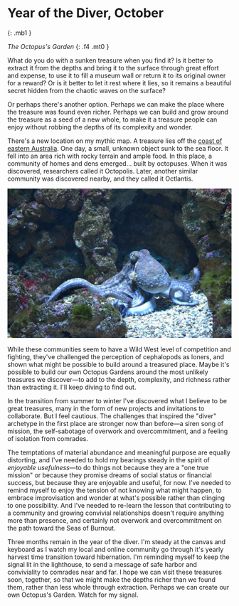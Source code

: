 # Year of the Diver, October
{: .mb1 }

_The Octopus's Garden_
{: .f4 .mt0 }

What do you do with a sunken treasure when you find it? Is it better to extract it from the depths and bring it to the surface through great effort and expense, to use it to fill a museum wall or return it to its original owner for a reward? Or is it better to let it rest where it lies, so it remains a beautiful secret hidden from the chaotic waves on the surface?

Or perhaps there's another option. Perhaps we can make the place where the treasure was found even richer. Perhaps we can build and grow around the treasure as a seed of a new whole, to make it a treasure people can enjoy without robbing the depths of its complexity and wonder.

There's a new location on my mythic map. A treasure lies off the [coast of eastern Australia](https://qz.com/1077632/octlantis-is-a-just-discovered-underwater-city-engineered-by-octopuses/). One day, a small, unknown object sunk to the sea floor. It fell into an area rich with rocky terrain and ample food. In this place, a community of homes and dens emerged... built by octopuses. When it was discovered, researchers called it Octopolis. Later, another similar community was discovered nearby, and they called it Octlantis.

![Octopus](/img/octopus.jpg)

While these communities seem to have a Wild West level of competition and fighting, they've challenged the perception of cephalopods as loners, and shown what might be possible to build around a treasured place. Maybe it's possible to build our own Octopus Gardens around the most unlikely treasures we discover—to add to the depth, complexity, and richness rather than extracting it. I'll keep diving to find out.

In the transition from summer to winter I've discovered what I believe to be great treasures, many in the form of new projects and invitations to collaborate. But I feel cautious. The challenges that inspired the "diver" archetype in the first place are stronger now than before—a siren song of mission, the self-sabotage of overwork and overcommitment, and a feeling of isolation from comrades.

The temptations of material abundance and meaningful purpose are equally distorting, and I've needed to hold my bearings steady in the spirit of _enjoyable usefulness_—to do things not because they are a "one true mission" or because they promise dreams of social status or financial success, but because they are enjoyable and useful, for now. I've needed to remind myself to enjoy the tension of not knowing what might happen, to embrace improvisation and wonder at what's possible rather than clinging to one possibility. And I've needed to re-learn the lesson that contributing to a community and growing convivial relationships doesn't require anything more than presence, and certainly not overwork and overcommitment on the path toward the Seas of Burnout.

Three months remain in the year of the diver. I'm steady at the canvas and keyboard as I watch my local and online community go through it's yearly harvest time transition toward hibernation. I'm reminding myself to keep the signal lit in the lighthouse, to send a message of safe harbor and conviviality to comrades near and far. I hope we can visit these treasures soon, together, so that we might make the depths richer than we found them, rather than less whole through extraction. Perhaps we can create our own Octopus's Garden. Watch for my signal.
